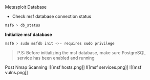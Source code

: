Metasploit Database

- Check msf database connection status
```bash
msf6 > db_status
```

**Initialize msf database**
```bash
msf6 > sudo msfdb init <-- requires sudo privilege
```
> P.S: Before initializing the msf database, make sure PostgreSQL service has been enabled and running

Post Nmap Scanning
![[msf hosts.png]]
![[msf services.png]]
![[msf vulns.png]]
